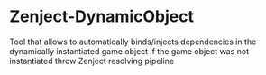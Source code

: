 # Zenject-DynamicObject
Tool that allows to automatically binds/injects dependencies in the dynamically instantiated game object if the game object was not instantiated throw Zenject resolving pipeline
